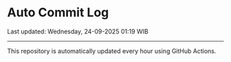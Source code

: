# Auto Commit Log

Last updated: Wednesday, 24-09-2025 01:19 WIB

---

This repository is automatically updated every hour using GitHub Actions.
